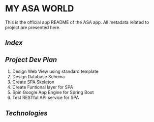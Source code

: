 

**MY ASA WORLD**
============

This is the official app README of the ASA app. All metadata related to project are presented here.

*Index*
-----

*Project Dev Plan*
----------------

1. Design Web View using standard template
2. Design Database Schema
3. Create SPA Skeleton
4. Create Funtional layer for SPA
5. Spin Google App Engine for Spring Boot
6. Test RESTful API service for SPA

*Technologies*
------------

